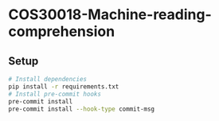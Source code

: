 # COS30018-Machine-reading-comprehension

## Setup
```bash
# Install dependencies
pip install -r requirements.txt
# Install pre-commit hooks
pre-commit install
pre-commit install --hook-type commit-msg
```
